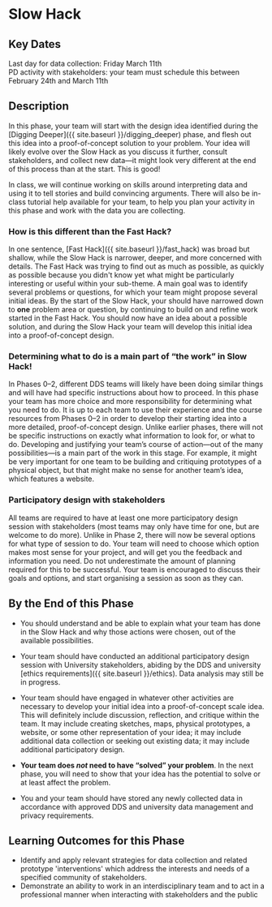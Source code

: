 # Slow Hack 



## Key Dates

Last day for data collection: Friday March 11th<br/>
PD activity with stakeholders: your team must schedule this between February 24th and March 11th 


## Description

In this phase, your team will start with the design idea identified during the 
[Digging Deeper]({{ site.baseurl }}/digging_deeper) phase, and flesh out this idea into a proof-of-concept solution to your problem. Your idea will likely evolve over the Slow Hack as you discuss it further, consult stakeholders, and collect new data&mdash;it might look very different at the end of this process than at the start. This is good! 

In class, we will continue working on skills around interpreting data and using it to tell stories and build convincing arguments. There will also be in-class tutorial help available for your team, to help you plan your activity in this phase and work with the data you are collecting. 

### How is this different than the Fast Hack?

In one sentence, [Fast Hack]({{ site.baseurl }}/fast_hack) was broad but shallow, while the Slow Hack is narrower, deeper, and more concerned with details.  The Fast Hack was trying to find out as much as possible, as quickly as possible because you didn't know yet what might be particularly interesting or useful within your sub-theme. A main goal was to identify several problems or questions, for which your team might propose several initial ideas. By the start of the Slow Hack, your should have narrowed down to **one** problem area or question, by continuing to build on and refine work started in the Fast Hack. You should now have an idea about a possible solution, and during the Slow Hack your team will develop this initial idea into a proof-of-concept design. 

### Determining what to do is a main part of “the work” in Slow Hack!

In Phases 0&ndash;2, different DDS teams will likely have been doing similar things and will have had specific instructions about how to proceed. In this phase your team has more choice and more responsibility for determining what you need to do.  It is up to each team to use their experience and the course resources from Phases 0&ndash;2 in order to develop their starting idea into a more detailed, proof-of-concept design. Unlike earlier phases, there will not be specific instructions on exactly what information to look for, or what to do.  Developing and justifying your team’s course of action&mdash;out of the many possibilities&mdash;is a main part of the work in this stage. For example, it might be very important for one team to be building and critiquing prototypes of a physical object, but that might make no sense for another team’s idea, which features a website.

### Participatory design with stakeholders

All teams are required to have at least one more participatory design session with stakeholders (most teams may only have time for one, but are welcome to do more). Unlike in Phase 2, there will now be several options for what type of session to do. Your team will need to choose which option makes most sense for your project, and will get you the feedback and information you need. Do not underestimate the amount of planning required for this to be successful. Your team is encouraged to discuss their goals and options, and start organising a session as soon as they can. 


## By the End of this Phase

* You should understand and be able to explain what your team has done in the Slow Hack and why those actions were chosen, out of the available possibilities.

* Your team should have conducted an additional participatory design session with University stakeholders, abiding by the DDS and university [ethics requirements]({{ site.baseurl }}/ethics). Data analysis may still be in progress. 

* Your team should have engaged in whatever other activities are necessary to develop your initial idea into a proof-of-concept scale idea. This will definitely include discussion, reflection, and critique within the team. It may include creating sketches, maps, physical prototypes, a website, or some other representation of your idea; it may include additional data collection or seeking out existing data; it may include additional participatory design. 

* **Your team does *not* need to have “solved” your problem**. In the next phase, you will need to show that your idea has the potential to solve or at least affect the problem.

* You and your team should have stored any newly collected data in accordance with approved DDS and university data management and privacy requirements. 

## Learning Outcomes for this Phase

* Identify and apply relevant strategies for data collection and related prototype 'interventions' which address the interests and needs of a specified community of stakeholders.
* Demonstrate an ability to work in an interdisciplinary team and to act in a professional manner when interacting with stakeholders and the public
